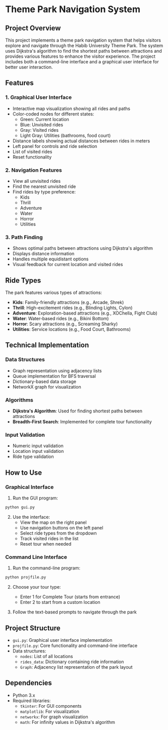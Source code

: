 # Theme Park Navigation System

## Project Overview
This project implements a theme park navigation system that helps visitors explore and navigate through the Habib University Theme Park. The system uses Dijkstra's algorithm to find the shortest paths between attractions and provides various features to enhance the visitor experience. The project includes both a command-line interface and a graphical user interface for better user interaction.

## Features

### 1. Graphical User Interface
- Interactive map visualization showing all rides and paths
- Color-coded nodes for different states:
  - Green: Current location
  - Blue: Unvisited rides
  - Gray: Visited rides
  - Light Gray: Utilities (bathrooms, food court)
- Distance labels showing actual distances between rides in meters
- Left panel for controls and ride selection
- List of visited rides
- Reset functionality

### 2. Navigation Features
- View all unvisited rides
- Find the nearest unvisited ride
- Find rides by type preference:
  - Kids
  - Thrill
  - Adventure
  - Water
  - Horror
  - Utilities

### 3. Path Finding
- Shows optimal paths between attractions using Dijkstra's algorithm
- Displays distance information
- Handles multiple equidistant options
- Visual feedback for current location and visited rides

## Ride Types
The park features various types of attractions:
- **Kids**: Family-friendly attractions (e.g., Arcade, Shrek)
- **Thrill**: High-excitement rides (e.g., Blinding Lights, Cylon)
- **Adventure**: Exploration-based attractions (e.g., XOChella, Fight Club)
- **Water**: Water-based rides (e.g., Bikini Bottom)
- **Horror**: Scary attractions (e.g., Screaming Sharky)
- **Utilities**: Service locations (e.g., Food Court, Bathrooms)

## Technical Implementation

### Data Structures
- Graph representation using adjacency lists
- Queue implementation for BFS traversal
- Dictionary-based data storage
- NetworkX graph for visualization

### Algorithms
- **Dijkstra's Algorithm**: Used for finding shortest paths between attractions
- **Breadth-First Search**: Implemented for complete tour functionality

### Input Validation
- Numeric input validation
- Location input validation
- Ride type validation

## How to Use

### Graphical Interface
1. Run the GUI program:
```python
python gui.py
```

2. Use the interface:
   - View the map on the right panel
   - Use navigation buttons on the left panel
   - Select ride types from the dropdown
   - Track visited rides in the list
   - Reset tour when needed

### Command Line Interface
1. Run the command-line program:
```python
python projfile.py
```

2. Choose your tour type:
   - Enter 1 for Complete Tour (starts from entrance)
   - Enter 2 to start from a custom location

3. Follow the text-based prompts to navigate through the park

## Project Structure
- `gui.py`: Graphical user interface implementation
- `projfile.py`: Core functionality and command-line interface
- Data structures:
  - `nodes`: List of all locations
  - `rides_data`: Dictionary containing ride information
  - `Graph`: Adjacency list representation of the park layout

## Dependencies
- Python 3.x
- Required libraries:
  - `tkinter`: For GUI components
  - `matplotlib`: For visualization
  - `networkx`: For graph visualization
  - `math`: For infinity values in Dijkstra's algorithm


